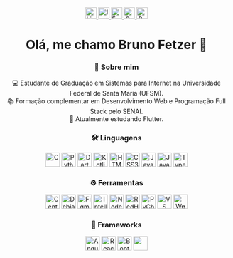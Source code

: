 <!-- Links sociais e botões  -->
<div align="center">
  <a href="https://www.linkedin.com/in/brunofcrosa" target="_blank" rel="noopener noreferrer">
    <img src="https://img.shields.io/static/v1?message=LinkedIn&logo=linkedin&label=&color=0077B5&logoColor=white&labelColor=&style=for-the-badge" height="25" alt="LinkedIn" />
  </a>
  <a href="http://instagram.com/brunofcrosa" target="_blank" rel="noopener noreferrer">
    <img src="https://img.shields.io/static/v1?message=Instagram&logo=instagram&label=&color=E4405F&logoColor=white&labelColor=&style=for-the-badge" height="25" alt="Instagram" />
  </a>
  <a href="mailto:brunofcrosa@hotmail.com" target="_blank" rel="noopener noreferrer">
    <img src="https://img.shields.io/static/v1?message=Email&logo=gmail&label=&color=D14836&logoColor=white&labelColor=&style=for-the-badge" height="25" alt="Email" />
  </a>
  <a href="https://curriculo-azure.vercel.app/" target="_blank" rel="noopener noreferrer">
    <img src="https://img.shields.io/static/v1?message=Curr%C3%ADculo&logo=document&label=&color=0078D4&logoColor=white&labelColor=&style=for-the-badge" height="25" alt="Currículo" />
  </a>
  <a href="https://portfolio-brunofcrosas-projects.vercel.app/" target="_blank" rel="noopener noreferrer">
    <img src="https://img.shields.io/static/v1?message=Portf%C3%B3lio&logo=codepen&label=&color=28A745&logoColor=white&labelColor=&style=for-the-badge" height="25" alt="Portfólio" />
  </a>
</div>

<!-- Saudação -->
<h1 align="center">Olá, me chamo Bruno Fetzer 👋</h1>

<!-- Sobre -->
<h3 align="center">💬 Sobre mim</h3>

<p align="center">
  💻 Estudante de Graduação em Sistemas para Internet na Universidade Federal de Santa Maria (UFSM).<br>
  📚 Formação complementar em Desenvolvimento Web e Programação Full Stack pelo SENAI.<br>
  🚀 Atualmente estudando Flutter.
</p>

<!-- Idiomas -->
<h3 align="center">🛠 Linguagens</h3>

<div align="center">
  <img src="https://cdn.jsdelivr.net/gh/devicons/devicon/icons/c/c-original.svg" style="height: 32px; width: 32px;" alt="C" />
  <img src="https://cdn.jsdelivr.net/gh/devicons/devicon/icons/python/python-original.svg" style="height: 32px; width: 32px;" alt="Python" />
  <img src="https://cdn.jsdelivr.net/gh/devicons/devicon/icons/dart/dart-original.svg" style="height: 32px; width: 32px;" alt="Dart" />
  <img src="https://cdn.jsdelivr.net/gh/devicons/devicon/icons/kotlin/kotlin-original.svg" style="height: 32px; width: 32px;" alt="Kotlin" />
  <img src="https://cdn.jsdelivr.net/gh/devicons/devicon/icons/html5/html5-original.svg" style="height: 32px; width: 32px;" alt="HTML5" />
  <img src="https://cdn.jsdelivr.net/gh/devicons/devicon/icons/css3/css3-original.svg" style="height: 32px; width: 32px;" alt="CSS3" />
  <img src="https://cdn.jsdelivr.net/gh/devicons/devicon/icons/javascript/javascript-original.svg" style="height: 32px; width: 32px;" alt="JavaScript" />
  <img src="https://cdn.jsdelivr.net/gh/devicons/devicon/icons/java/java-original.svg" style="height: 32px; width: 32px;" alt="Java" />
  <img src="https://cdn.jsdelivr.net/gh/devicons/devicon/icons/typescript/typescript-original.svg" style="height: 32px; width: 32px;" alt="TypeScript" />
</div>

<!-- Ferramentas -->
<h3 align="center">⚙️ Ferramentas</h3>

<div align="center">
  <img src="https://cdn.jsdelivr.net/gh/devicons/devicon/icons/centos/centos-original.svg" style="height: 32px; width: 32px;" alt="CentOS" />
  <img src="https://cdn.jsdelivr.net/gh/devicons/devicon/icons/debian/debian-original.svg" style="height: 32px; width: 32px;" alt="Debian" />
  <img src="https://cdn.jsdelivr.net/gh/devicons/devicon/icons/figma/figma-original.svg" style="height: 32px; width: 32px;" alt="Figma" />
  <img src="https://cdn.jsdelivr.net/gh/devicons/devicon/icons/intellij/intellij-original.svg" style="height: 32px; width: 32px;" alt="IntelliJ" />
  <img src="https://cdn.jsdelivr.net/gh/devicons/devicon/icons/nodejs/nodejs-original.svg" style="height: 32px; width: 32px;" alt="Node.js" />
  <img src="https://cdn.jsdelivr.net/gh/devicons/devicon/icons/redhat/redhat-original.svg" style="height: 32px; width: 32px;" alt="RedHat" />
  <img src="https://cdn.jsdelivr.net/gh/devicons/devicon/icons/pycharm/pycharm-original.svg" style="height: 32px; width: 32px;" alt="PyCharm" />
  <img src="https://cdn.jsdelivr.net/gh/devicons/devicon/icons/vscode/vscode-original.svg" style="height: 32px; width: 32px;" alt="VS Code" />
  <img src="https://cdn.jsdelivr.net/gh/devicons/devicon/icons/webstorm/webstorm-original.svg" style="height: 32px; width: 32px;" alt="WebStorm" />
</div>

<!-- Frameworks -->
<h3 align="center">🔧 Frameworks</h3>

<div align="center">
  <img src="https://cdn.jsdelivr.net/gh/devicons/devicon/icons/angularjs/angularjs-original.svg" style="height: 32px; width: 32px;" alt="Angular" />
  <img src="https://cdn.jsdelivr.net/gh/devicons/devicon/icons/react/react-original.svg" style="height: 32px; width: 32px;" alt="React" />
  <img src="https://cdn.jsdelivr.net/gh/devicons/devicon/icons/bootstrap/bootstrap-original.svg" style="height: 32px; width: 32px;" alt="Bootstrap" />
  <img src="https://cdn.jsdelivr.net/gh/devicons/devicon/icons/django/django-plain.svg" style="height: 32px; width: 32px;"
